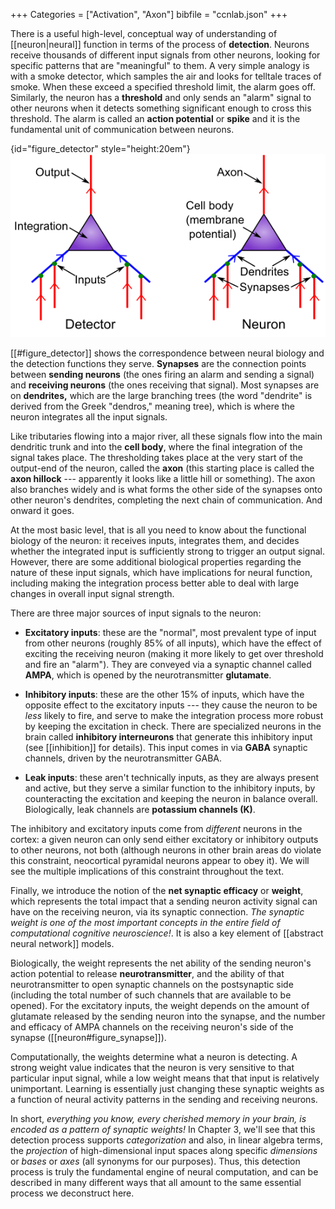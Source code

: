 +++
Categories = ["Activation", "Axon"]
bibfile = "ccnlab.json"
+++

There is a useful high-level, conceptual way of understanding of [[neuron|neural]] function in terms of the process of **detection**. Neurons receive thousands of different input signals from other neurons, looking for specific patterns that are "meaningful" to them. A very simple analogy is with a smoke detector, which samples the air and looks for telltale traces of smoke. When these exceed a specified threshold limit, the alarm goes off. Similarly, the neuron has a **threshold** and only sends an "alarm" signal to other neurons when it detects something significant enough to cross this threshold. The alarm is called an **action potential** or **spike** and it is the fundamental unit of communication between neurons.

{id="figure_detector" style="height:20em"}
![Neuron as a detector, with corresponding biological components.](media/fig_neuron_as_detect.png)

[[#figure_detector]] shows the correspondence between neural biology and the detection functions they serve. **Synapses** are the connection points between **sending neurons** (the ones firing an alarm and sending a signal) and **receiving neurons** (the ones receiving that signal). Most synapses are on **dendrites,** which are the large branching trees (the word "dendrite" is derived from the Greek "dendros," meaning tree), which is where the neuron integrates all the input signals.

Like tributaries flowing into a major river, all these signals flow into the main dendritic trunk and into the **cell body**, where the final integration of the signal takes place. The thresholding takes place at the very start of the output-end of the neuron, called the **axon** (this starting place is called the **axon hillock** --- apparently it looks like a little hill or something). The axon also branches widely and is what forms the other side of the synapses onto other neuron's dendrites, completing the next chain of communication. And onward it goes.

At the most basic level, that is all you need to know about the functional biology of the neuron: it receives inputs, integrates them, and decides whether the integrated input is sufficiently strong to trigger an output signal. However, there are some additional biological properties regarding the nature of these input signals, which have implications for neural function, including making the integration process better able to deal with large changes in overall input signal strength.

There are three major sources of input signals to the neuron:

* **Excitatory inputs**: these are the "normal", most prevalent type of input from other neurons (roughly 85% of all inputs), which have the effect of exciting the receiving neuron (making it more likely to get over threshold and fire an "alarm"). They are conveyed via a synaptic channel called **AMPA**, which is opened by the neurotransmitter **glutamate**.

* **Inhibitory inputs**: these are the other 15% of inputs, which have the opposite effect to the excitatory inputs --- they cause the neuron to be *less* likely to fire, and serve to make the integration process more robust by keeping the excitation in check. There are specialized neurons in the brain called **inhibitory interneurons** that generate this inhibitory input (see [[inhibition]] for details). This input comes in via **GABA** synaptic channels, driven by the neurotransmitter GABA.

* **Leak inputs**: these aren't technically inputs, as they are always present and active, but they serve a similar function to the inhibitory inputs, by counteracting the excitation and keeping the neuron in balance overall. Biologically, leak channels are **potassium channels (K)**.

The inhibitory and excitatory inputs come from _different_ neurons in the cortex: a given neuron can only send either excitatory or inhibitory outputs to other neurons, not both (although neurons in other brain areas do violate this constraint, neocortical pyramidal neurons appear to obey it). We will see the multiple implications of this constraint throughout the text.

Finally, we introduce the notion of the **net synaptic efficacy** or **weight**, which represents the total impact that a sending neuron activity signal can have on the receiving neuron, via its synaptic connection. _The synaptic weight is one of the most important concepts in the entire field of computational cognitive neuroscience!_. It is also a key element of [[abstract neural network]] models.

Biologically, the weight represents the net ability of the sending neuron's action potential to release **neurotransmitter**, and the ability of that neurotransmitter to open synaptic channels on the postsynaptic side (including the total number of such channels that are available to be opened). For the excitatory inputs, the weight depends on the amount of glutamate released by the sending neuron into the synapse, and the number and efficacy of AMPA channels on the receiving neuron's side of the synapse ([[neuron#figure_synapse]]).

Computationally, the weights determine what a neuron is detecting. A strong weight value indicates that the neuron is very sensitive to that particular input signal, while a low weight means that that input is relatively unimportant. Learning is essentially just changing these synaptic weights as a function of neural activity patterns in the sending and receiving neurons.

In short, _everything you know, every cherished memory in your brain, is encoded as a pattern of synaptic weights!_  In Chapter 3, we'll see that this detection process supports *categorization* and also, in linear algebra terms, the *projection* of high-dimensional input spaces along specific *dimensions* or *bases* or *axes* (all synonyms for our purposes). Thus, this detection process is truly the fundamental engine of neural computation, and can be described in many different ways that all amount to the same essential process we deconstruct here.


